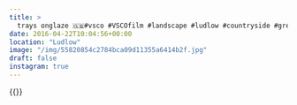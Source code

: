 ```yaml
---
title: >
  trays onglaze 🇬🇧#vsco #VSCOfilm #landscape #ludlow #countryside #green
date: 2016-04-22T10:04:56+00:00
location: "Ludlow"
image: "/img/55820854c2784bca09d11355a6414b2f.jpg"
draft: false
instagram: true
---
```


{{<photo src="/img/55820854c2784bca09d11355a6414b2f.jpg">}}
